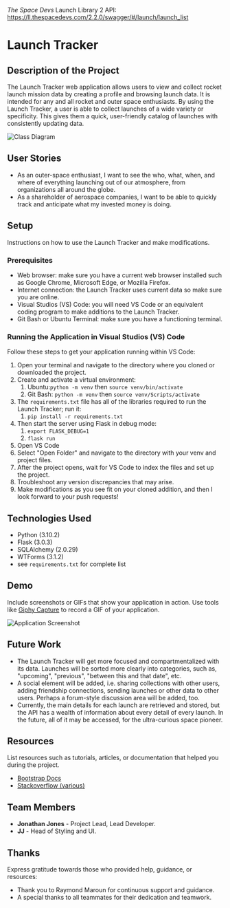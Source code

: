 _The Space Devs_ Launch Library 2 API:   
https://ll.thespacedevs.com/2.2.0/swagger/#/launch/launch_list
# Launch Tracker

## Description of the Project

The Launch Tracker web application allows users to view and collect rocket launch mission data by creating a profile and browsing launch data. It is intended for any and all rocket and outer space enthusiasts. By using the Launch Tracker, a user is able to collect launches of a wide variety or specificity. This gives them a quick, user-friendly catalog of launches with consistently updating data.

![Class Diagram](/Planning_Files/Launch_Collection_DB_Diagram.png)

## User Stories

- As an outer-space enthusiast, I want to see the who, what, when, and where of everything launching out of our atmosphere, from organizations all around the globe.
- As a shareholder of aerospace companies, I want to be able to quickly track and anticipate what my invested money is doing.

## Setup

Instructions on how to use the Launch Tracker and make modifications.

### Prerequisites

- Web browser: make sure you have a current web browser installed such as Google Chrome, Microsoft Edge, or Mozilla Firefox.
- Internet connection: the Launch Tracker uses current data so make sure you are online.
- Visual Studios (VS) Code: you will need VS Code or an equivalent coding program to make additions to the Launch Tracker. 
- Git Bash or Ubuntu Terminal: make sure you have a functioning terminal.

### Running the Application in Visual Studios (VS) Code

Follow these steps to get your application running within VS Code:

1. Open your terminal and navigate to the directory where you cloned or downloaded the project.
2. Create and activate a virtual environment: 
	1. Ubuntu:`python -m venv` then  `source venv/bin/activate`
	2. Git Bash: `python -m venv` then `source venv/Scripts/activate`
3. The `requirements.txt` file has all of the libraries required to run the Launch Tracker; run it:
	1. `pip install -r requirements.txt`
4. Then start the server using Flask in debug mode:
	1. `export FLASK_DEBUG=1`
	2. `flask run`   
1. Open VS Code
2. Select "Open Folder" and navigate to the directory with your venv and project files.
3. After the project opens, wait for VS Code to index the files and set up the project.
4. Troubleshoot any version discrepancies that may arise.
4. Make modifications as you see fit on your cloned addition, and then I look forward to your push requests!

## Technologies Used

- Python (3.10.2)
- Flask (3.0.3)
- SQLAlchemy (2.0.29)
- WTForms (3.1.2)
- see `requirements.txt` for complete list

## Demo

Include screenshots or GIFs that show your application in action. Use tools like [Giphy Capture](https://giphy.com/apps/giphycapture) to record a GIF of your application.

![Application Screenshot](path/to/your/screenshot.png)

## Future Work

- The Launch Tracker will get more focused and compartmentalized with its data. Launches will be sorted more clearly into categories, such as, "upcoming", "previous", "between this and that date", etc.
- A social element will be added, i.e. sharing collections with other users, adding friendship connections, sending launches or other data to other users. Perhaps a forum-style discussion area will be added, too.
- Currently, the main details for each launch are retrieved and stored, but the API has a wealth of information about every detail of every launch. In the future, all of it may be accessed, for the ultra-curious space pioneer.

## Resources

List resources such as tutorials, articles, or documentation that helped you during the project.

- [Bootstrap Docs](https://getbootstrap.com/docs/5.3/getting-started/introduction/)
- [Stackoverflow (various)](https://www.stackoverflow.com)

## Team Members

- **Jonathan Jones** - Project Lead, Lead Developer.
- **JJ** - Head of Styling and UI.

## Thanks

Express gratitude towards those who provided help, guidance, or resources:

- Thank you to Raymond Maroun for continuous support and guidance.
- A special thanks to all teammates for their dedication and teamwork.